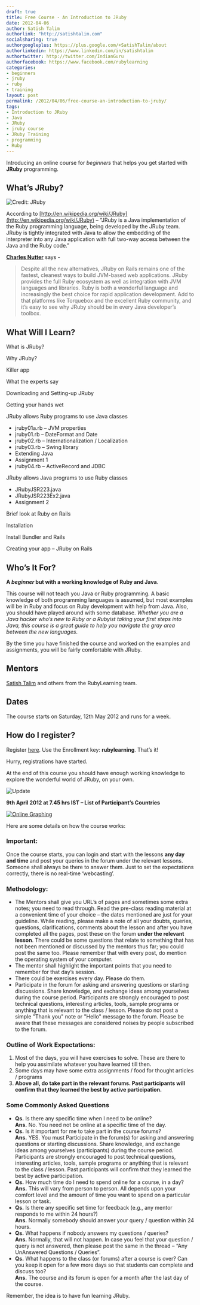 ```yaml
---
draft: true
title: Free Course - An Introduction to JRuby
date: 2012-04-06
author: Satish Talim
authorlink: "http://satishtalim.com"
socialsharing: true
authorgoogleplus: https://plus.google.com/+SatishTalim/about
authorlinkedin: https://www.linkedin.com/in/satishtalim
authortwitter: http://twitter.com/IndianGuru
authorfacebook: https://www.facebook.com/rubylearning
categories:
- beginners
- jruby
- ruby
- training
layout: post
permalink: /2012/04/06/free-course-an-introduction-to-jruby/
tags:
- Introduction to JRuby
- Java
- JRuby
- jruby course
- JRuby Training
- programming
- Ruby
---
```

Introducing an online course for *beginners* that helps you get started
with **JRuby** programming.

## What’s JRuby?

![Credit:
JRuby](http://rubylearning.com/images/jruby.png "License: http://jruby.org/")

According to
[http://en.wikipedia.org/wiki/JRuby](http://en.wikipedia.org/wiki/JRuby)
– “JRuby is a Java implementation of the Ruby programming language,
being developed by the JRuby team. JRuby is tightly integrated with Java
to allow the embedding of the interpreter into any Java application with
full two-way access between the Java and the Ruby code.”

**[Charles Nutter](https://twitter.com/#!/headius)** says -

> Despite all the new alternatives, JRuby on Rails remains one of the
> fastest, cleanest ways to build JVM-based web applications. JRuby
> provides the full Ruby ecosystem as well as integration with JVM
> languages and libraries. Ruby is both a wonderful language and
> increasingly the best choice for rapid application development. Add to
> that platforms like Torquebox and the excellent Ruby community, and
> it’s easy to see why JRuby should be in every Java developer’s
> toolbox.

## What Will I Learn?

What is JRuby?

Why JRuby?

Killer app

What the experts say

Downloading and Setting-up JRuby

Getting your hands wet

JRuby allows Ruby programs to use Java classes

-   jruby01a.rb – JVM properties
-   jruby01.rb – DateFormat and Date
-   jruby02.rb – Internationalization / Localization
-   jruby03.rb – Swing library
-   Extending Java
-   Assignment 1
-   jruby04.rb – ActiveRecord and JDBC

JRuby allows Java programs to use Ruby classes

-   JRubyJSR223.java
-   JRubyJSR223Ex2.java
-   Assignment 2

Brief look at Ruby on Rails

Installation

Install Bundler and Rails

Creating your app – JRuby on Rails

## Who’s It For?

**A *beginner* but with a working knowledge of Ruby and Java**.

This course will not teach you Java or Ruby programming. A basic
knowledge of both programming languages is assumed, but most examples
will be in Ruby and focus on Ruby development with help from Java. Also,
you should have played around with some database. *Whether you are a
Java hacker who’s new to Ruby or a Rubyist taking your first steps into
Java, this course is a great guide to help you navigate the gray area
between the new languages*.

By the time you have finished the course and worked on the examples and
assignments, you will be fairly comfortable with JRuby.

## Mentors

[Satish Talim](http://satishtalim.com/) and others from the RubyLearning
team.

## Dates

The course starts on Saturday, 12th May 2012 and runs for a week.

## How do I register?

Register [here](http://rubylearning.org/class/course/view.php?id=68).
Use the Enrollment key: **rubylearning**. That’s it!

Hurry, registrations have started.

At the end of this course you should have enough working knowledge to
explore the wonderful world of JRuby, on your own.

![Update](http://rubylearning.com/images/update.jpg "Update")

**9th April 2012 at 7.45 hrs IST – List of Participant’s Countries**

[![Online
Graphing](http://www.chartgo.com/link.do?id=3f150de6aa "ChartGo.com")](http://www.chartgo.com/linkshare.do?id=3f150de6aa)

Here are some details on how the course works:

### Important:

Once the course starts, you can login and start with the lessons **any
day and time** and post your queries in the forum under the relevant
lessons. Someone shall always be there to answer them. Just to set the
expectations correctly, there is no real-time ‘webcasting’.

### Methodology:

-   The Mentors shall give you URL’s of pages and sometimes some extra
    notes; you need to read through. Read the pre-class reading material
    at a convenient time of your choice – the dates mentioned are just
    for your guideline. While reading, please make a note of all your
    doubts, queries, questions, clarifications, comments about the
    lesson and after you have completed all the pages, post these on the
    forum **under the relevant lesson**. There could be some questions
    that relate to something that has not been mentioned or discussed by
    the mentors thus far; you could post the same too. Please remember
    that with every post, do mention the operating system of your
    computer.
-   The mentor shall highlight the important points that you need to
    remember for that day’s session.
-   There could be exercises every day. Please do them.
-   Participate in the forum for asking and answering questions or
    starting discussions. Share knowledge, and exchange ideas among
    yourselves during the course period. Participants are strongly
    encouraged to post technical questions, interesting articles, tools,
    sample programs or anything that is relevant to the class / lesson.
    Please do not post a simple "Thank you" note or "Hello" message to
    the forum. Please be aware that these messages are considered noises
    by people subscribed to the forum.

### Outline of Work Expectations:

1.  Most of the days, you will have exercises to solve. These are there
    to help you assimilate whatever you have learned till then.
2.  Some days may have some extra assignments / food for thought
    articles / programs
3.  **Above all, do take part in the relevant forums. Past participants
    will confirm that they learned the best by active participation.**

### Some Commonly Asked Questions

-   **Qs.** Is there any specific time when I need to be online?\
    **Ans.** No. You need not be online at a specific time of the day.
-   **Qs.** Is it important for me to take part in the course forums?\
    **Ans.** YES. You must Participate in the forum(s) for asking and
    answering questions or starting discussions. Share knowledge, and
    exchange ideas among yourselves (participants) during the course
    period. Participants are strongly encouraged to post technical
    questions, interesting articles, tools, sample programs or anything
    that is relevant to the class / lesson. Past participants will
    confirm that they learned the best by active participation.
-   **Qs.** How much time do I need to spend online for a course, in a
    day?\
    **Ans.** This will vary from person to person. All depends upon your
    comfort level and the amount of time you want to spend on a
    particular lesson or task.
-   **Qs.** Is there any specific set time for feedback (e.g., any
    mentor responds to me within 24 hours?)\
    **Ans.** Normally somebody should answer your query / question
    within 24 hours.
-   **Qs.** What happens if nobody answers my questions / queries?\
    **Ans.** Normally, that will not happen. In case you feel that your
    question / query is not answered, then please post the same in the
    thread – “Any UnAnswered Questions / Queries”.
-   **Qs.** What happens to the class (or forums) after a course is
    over? Can you keep it open for a few more days so that students can
    complete and discuss too?\
    **Ans.** The course and its forum is open for a month after the last
    day of the course.

Remember, the idea is to have fun learning JRuby.
